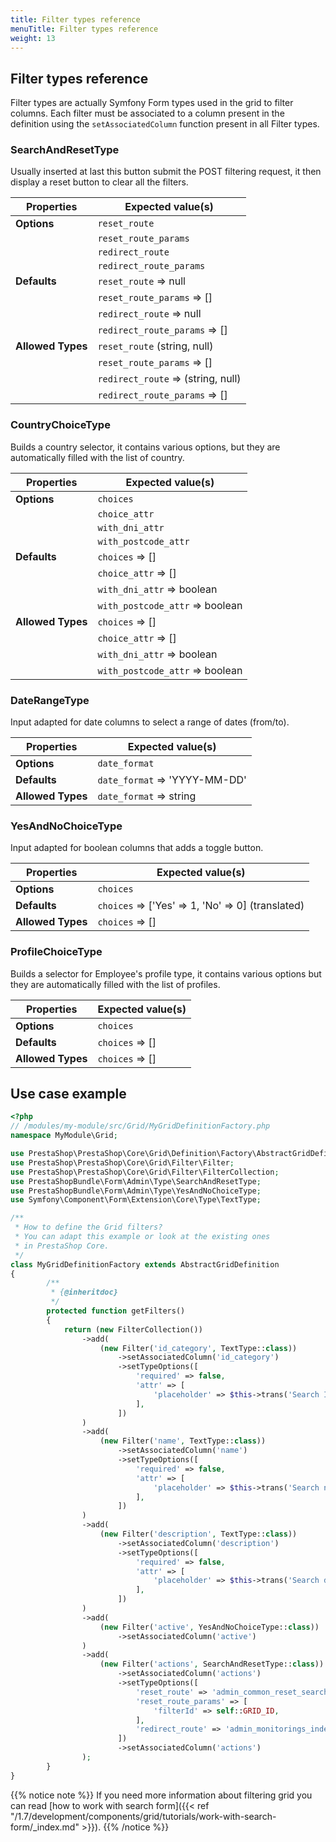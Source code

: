 ```yaml
---
title: Filter types reference
menuTitle: Filter types reference
weight: 13
---
```


## Filter types reference

Filter types are actually Symfony Form types used in the grid to filter columns. Each filter must be associated to a column present in the definition using the `setAssociatedColumn` function present in all Filter types.

### SearchAndResetType

Usually inserted at last this button submit the POST filtering request, it then display a reset button to clear all the filters.

| Properties         | Expected value(s)                  |
|--------------------| -----------------------------------|
| **Options**        | `reset_route`                      |
|                    | `reset_route_params`               |
|                    | `redirect_route`                   |
|                    | `redirect_route_params`            |
| **Defaults**       | `reset_route` => null              |
|                    | `reset_route_params` => []         |
|                    | `redirect_route` => null           |
|                    | `redirect_route_params` => []      |
| **Allowed Types**  | `reset_route` (string, null)       |
|                    | `reset_route_params` => []         |
|                    | `redirect_route` => (string, null) |
|                    | `redirect_route_params` => []      |

### CountryChoiceType

Builds a country selector, it contains various options, but they are automatically filled with the list of country.

| Properties         | Expected value(s)               |
|--------------------| --------------------------------|
| **Options**        | `choices`                       |
|                    | `choice_attr`                   |
|                    | `with_dni_attr`                 |
|                    | `with_postcode_attr`            |
| **Defaults**       | `choices` => []                 |
|                    | `choice_attr` => []             |
|                    | `with_dni_attr` => boolean      |
|                    | `with_postcode_attr` => boolean |
| **Allowed Types**  | `choices` => []                 |
|                    | `choice_attr` => []             |
|                    | `with_dni_attr` => boolean      |
|                    | `with_postcode_attr` => boolean |

### DateRangeType

Input adapted for date columns to select a range of dates (from/to).

| Properties         | Expected value(s)             |
|--------------------| ------------------------------|
| **Options**        | `date_format`                 |
| **Defaults**       | `date_format` => 'YYYY-MM-DD' |
| **Allowed Types**  | `date_format` => string       |

### YesAndNoChoiceType

Input adapted for boolean columns that adds a toggle button.

| Properties         | Expected value(s)                                 |
|--------------------| --------------------------------------------------|
| **Options**        | `choices`                                         |
| **Defaults**       | `choices` => ['Yes' => 1, 'No' => 0] (translated) |
| **Allowed Types**  | `choices` => []                                   |

### ProfileChoiceType

Builds a selector for Employee's profile type, it contains various options but they are automatically filled with the list of profiles.

| Properties         | Expected value(s)             |
|--------------------| ------------------------------|
| **Options**        | `choices`                     |
| **Defaults**       | `choices` => []               |
| **Allowed Types**  | `choices` => []               |

## Use case example

```php
<?php
// /modules/my-module/src/Grid/MyGridDefinitionFactory.php
namespace MyModule\Grid;

use PrestaShop\PrestaShop\Core\Grid\Definition\Factory\AbstractGridDefinitionFactory;
use PrestaShop\PrestaShop\Core\Grid\Filter\Filter;
use PrestaShop\PrestaShop\Core\Grid\Filter\FilterCollection;
use PrestaShopBundle\Form\Admin\Type\SearchAndResetType;
use PrestaShopBundle\Form\Admin\Type\YesAndNoChoiceType;
use Symfony\Component\Form\Extension\Core\Type\TextType;

/**
 * How to define the Grid filters?
 * You can adapt this example or look at the existing ones
 * in PrestaShop Core.
 */
class MyGridDefinitionFactory extends AbstractGridDefinition
{
        /**
         * {@inheritdoc}
         */
        protected function getFilters()
        {
            return (new FilterCollection())
                ->add(
                    (new Filter('id_category', TextType::class))
                        ->setAssociatedColumn('id_category')
                        ->setTypeOptions([
                            'required' => false,
                            'attr' => [
                                'placeholder' => $this->trans('Search ID', [], 'Admin.Actions'),
                            ],
                        ])
                )
                ->add(
                    (new Filter('name', TextType::class))
                        ->setAssociatedColumn('name')
                        ->setTypeOptions([
                            'required' => false,
                            'attr' => [
                                'placeholder' => $this->trans('Search name', [], 'Admin.Actions'),
                            ],
                        ])
                )
                ->add(
                    (new Filter('description', TextType::class))
                        ->setAssociatedColumn('description')
                        ->setTypeOptions([
                            'required' => false,
                            'attr' => [
                                'placeholder' => $this->trans('Search description', [], 'Admin.Actions'),
                            ],
                        ])
                )
                ->add(
                    (new Filter('active', YesAndNoChoiceType::class))
                        ->setAssociatedColumn('active')
                )
                ->add(
                    (new Filter('actions', SearchAndResetType::class))
                        ->setAssociatedColumn('actions')
                        ->setTypeOptions([
                            'reset_route' => 'admin_common_reset_search_by_filter_id',
                            'reset_route_params' => [
                                'filterId' => self::GRID_ID,
                            ],
                            'redirect_route' => 'admin_monitorings_index',
                        ])
                        ->setAssociatedColumn('actions')
                );
        }
}
```

{{% notice note %}}
If you need more information about filtering grid you can read [how to work with search form]({{< ref "/1.7/development/components/grid/tutorials/work-with-search-form/_index.md" >}}).
{{% /notice %}}
